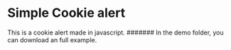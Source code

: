 # Simple Cookie alert
This is a cookie alert made in javascript.
####### In the demo folder, you can download an full example.
